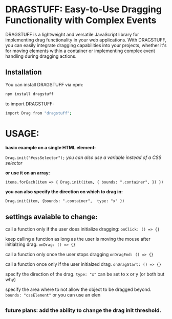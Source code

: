# DRAGSTUFF: Easy-to-Use Dragging Functionality with Complex Events

DRAGSTUFF is a lightweight and versatile JavaScript library for implementing drag functionality in your web applications. With DRAGSTUFF, you can easily integrate dragging capabilities into your projects, whether it's for moving elements within a container or implementing complex event handling during dragging actions.

## Installation

You can install DRAGSTUFF via npm:

```bash
npm install dragstuff 
```



to import DRAGSTUFF:
```bash
import Drag from "dragstuff";
```


# USAGE:

**basic example on a single HTML element:**

`Drag.init("#cssSelector");`
_you can also use a variable instead of a CSS selector_


**or use it on an array:**

`items.forEach(item => {
            Drag.init(item, {
                bounds: ".container",
            })
        })` 

**you can also specify the direction on which to drag in:**

`Drag.init(item, {bounds: ".container",  type: "x" })`


## settings avaiable to change:

call a function only if the user does initialize dragging:
`onClick: () => {}`

keep calling a function as long as the user is moving the mouse after initialzing drag. 
`onDrag: () => {}`

call a function only once the user stops dragging
`onDragEnd: () => {}`

call a function once only if the user initialzed drag.
`onDragStart: () => {}` 

specify the direction of the drag. 
`type: "x"` can be set to x or y (or both but why)

specify the area where to not allow the object to be dragged beyond. 
`bounds: "cssElement"` or you can use an elen

##
### future plans: add the ability to change the drag init threshold.